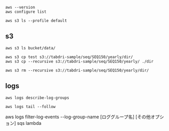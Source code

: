 
```
aws --version
aws configure list
```

```
aws s3 ls --profile default
```

## s3

```
aws s3 ls bucket/data/
```

```
aws s3 cp test s3://tabdri-sample/seq/SEQ150/yearly/dir/
aws s3 cp --recursive s3://tabdri-sample/seq/SEQ150/yearly/ ./dir
```

```
aws s3 rm --recursive s3://tabdri-sample/seq/SEQ150/yearly/dir/
```

## logs

```
aws logs describe-log-groups
```

```
aws logs tail --follow
```


aws logs filter-log-events --log-group-name [ロググループ名] [その他オプション]
sqs
lambda

